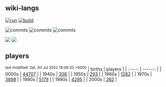 ## wiki-langs
[![run](https://github.com/dreamerminsk/wiki-langs/actions/workflows/run.yml/badge.svg)](https://github.com/dreamerminsk/wiki-langs/actions/workflows/run.yml)
[![build](https://github.com/dreamerminsk/wiki-langs/actions/workflows/build.yml/badge.svg)](https://github.com/dreamerminsk/wiki-langs/actions/workflows/build.yml)

![commits](https://img.shields.io/github/commit-activity/y/dreamerminsk/wiki-langs)
![commits](https://img.shields.io/github/commit-activity/m/dreamerminsk/wiki-langs)
![commits](https://img.shields.io/github/commit-activity/w/dreamerminsk/wiki-langs)

![](https://img.shields.io/github/languages/code-size/dreamerminsk/wiki-langs)
![](https://img.shields.io/github/repo-size/dreamerminsk/wiki-langs)

## players
<sup>last modified: Sat, 30 Jul 2022 18:09:33 +0000</sup>
| births | players |
| :----: | ------: |
| 0000s | [44707](players/0000.births.csv) |
| 1940s | [308](players/1940.births.csv) |
| 1950s | [293](players/1950.births.csv) |
| 1960s | [1282](players/1960.births.csv) |
| 1970s | [3898](players/1970.births.csv) |
| 1980s | [5179](players/1980.births.csv) |
| 1990s | [4295](players/1990.births.csv) |
| 2000s | [262](players/2000.births.csv) |

